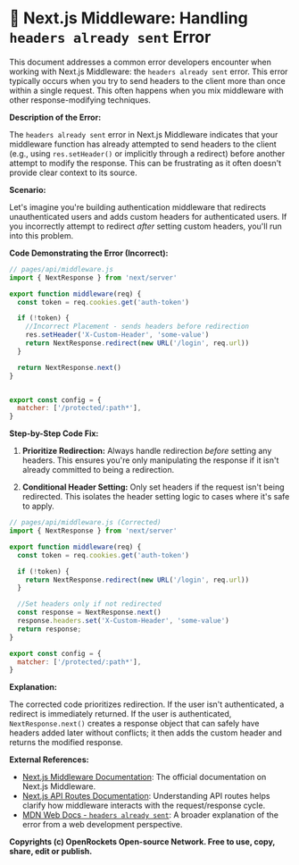 # 🐞 Next.js Middleware: Handling `headers already sent` Error


This document addresses a common error developers encounter when working with Next.js Middleware: the `headers already sent` error. This error typically occurs when you try to send headers to the client more than once within a single request.  This often happens when you mix middleware with other response-modifying techniques.


**Description of the Error:**

The `headers already sent` error in Next.js Middleware indicates that your middleware function has already attempted to send headers to the client (e.g., using `res.setHeader()` or implicitly through a redirect) before another attempt to modify the response. This can be frustrating as it often doesn't provide clear context to its source.

**Scenario:**

Let's imagine you're building authentication middleware that redirects unauthenticated users and adds custom headers for authenticated users.  If you incorrectly attempt to redirect *after* setting custom headers, you'll run into this problem.


**Code Demonstrating the Error (Incorrect):**

```javascript
// pages/api/middleware.js
import { NextResponse } from 'next/server'

export function middleware(req) {
  const token = req.cookies.get('auth-token')

  if (!token) {
    //Incorrect Placement - sends headers before redirection
    res.setHeader('X-Custom-Header', 'some-value')
    return NextResponse.redirect(new URL('/login', req.url)) 
  }

  return NextResponse.next()
}


export const config = {
  matcher: ['/protected/:path*'],
}
```

**Step-by-Step Code Fix:**

1. **Prioritize Redirection:**  Always handle redirection *before* setting any headers. This ensures you're only manipulating the response if it isn't already committed to being a redirection.

2. **Conditional Header Setting:**  Only set headers if the request isn't being redirected.  This isolates the header setting logic to cases where it's safe to apply.

```javascript
// pages/api/middleware.js (Corrected)
import { NextResponse } from 'next/server'

export function middleware(req) {
  const token = req.cookies.get('auth-token')

  if (!token) {
    return NextResponse.redirect(new URL('/login', req.url))
  }

  //Set headers only if not redirected
  const response = NextResponse.next()
  response.headers.set('X-Custom-Header', 'some-value')
  return response;
}

export const config = {
  matcher: ['/protected/:path*'],
}
```

**Explanation:**

The corrected code prioritizes redirection. If the user isn't authenticated, a redirect is immediately returned.  If the user is authenticated, `NextResponse.next()` creates a response object that can safely have headers added later without conflicts; it then adds the custom header and returns the modified response.


**External References:**

* [Next.js Middleware Documentation](https://nextjs.org/docs/app/building-your-application/routing/middleware): The official documentation on Next.js Middleware.
* [Next.js API Routes Documentation](https://nextjs.org/docs/api-routes/introduction):  Understanding API routes helps clarify how middleware interacts with the request/response cycle.
* [MDN Web Docs - `headers already sent`](https://developer.mozilla.org/en-US/docs/Web/HTTP/Headers/Headers_already_sent): A broader explanation of the error from a web development perspective.


**Copyrights (c) OpenRockets Open-source Network. Free to use, copy, share, edit or publish.**


